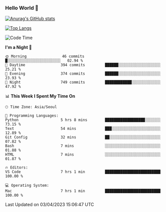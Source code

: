 ### Hello World 👋

[![Anurag's GitHub stats](https://github-readme-stats.vercel.app/api?username=taeho0888&show_icons=true&theme=dracula)](https://github.com/anuraghazra/github-readme-stats)

[![Top Langs](https://github-readme-stats.vercel.app/api/top-langs/?username=taeho0888&theme=dracula)](https://github.com/anuraghazra/github-readme-stats)
<!--
**taeho0888/taeho0888** is a ✨ _special_ ✨ repository because its `README.md` (this file) appears on your GitHub profile.

<!--START_SECTION:waka-->
![Code Time](http://img.shields.io/badge/Code%20Time-8%20hrs%2024%20mins-blue)

**I'm a Night 🦉** 

```text
🌞 Morning                46 commits          █░░░░░░░░░░░░░░░░░░░░░░░░   02.94 % 
🌆 Daytime                394 commits         ██████░░░░░░░░░░░░░░░░░░░   25.21 % 
🌃 Evening                374 commits         ██████░░░░░░░░░░░░░░░░░░░   23.93 % 
🌙 Night                  749 commits         ████████████░░░░░░░░░░░░░   47.92 % 
```


📊 **This Week I Spent My Time On** 

```text
🕑︎ Time Zone: Asia/Seoul

💬 Programming Languages: 
Python                   5 hrs 8 mins        ██████████████████░░░░░░░   73.15 % 
Text                     54 mins             ███░░░░░░░░░░░░░░░░░░░░░░   12.89 % 
Git Config               32 mins             ██░░░░░░░░░░░░░░░░░░░░░░░   07.82 % 
Bash                     7 mins              ░░░░░░░░░░░░░░░░░░░░░░░░░   01.88 % 
HTML                     7 mins              ░░░░░░░░░░░░░░░░░░░░░░░░░   01.87 % 

🔥 Editors: 
VS Code                  7 hrs 1 min         █████████████████████████   100.00 % 

💻 Operating System: 
Mac                      7 hrs 1 min         █████████████████████████   100.00 % 
```


 Last Updated on 03/04/2023 15:06:47 UTC
<!--END_SECTION:waka-->

<!-- 
Here are some ideas to get you started:

- 🔭 I’m currently working on ...
- 🌱 I’m currently learning ...
- 👯 I’m looking to collaborate on ...
- 🤔 I’m looking for help with ...
- 💬 Ask me about ...
- 📫 How to reach me: ...
- 😄 Pronouns: ...
- ⚡ Fun fact: ...
-->
